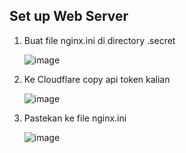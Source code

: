 ## Set up Web Server

1. Buat file nginx.ini di directory .secret

   ![image](https://user-images.githubusercontent.com/40049149/192828757-9ca0cb5d-40aa-46bd-9b87-ea6594f2c633.png)

2. Ke Cloudflare copy api token kalian

   ![image](https://user-images.githubusercontent.com/40049149/192828369-b88f8628-cef9-4b36-bf49-1fd5d29ba0db.png)

3. Pastekan ke file nginx.ini

   ![image](https://user-images.githubusercontent.com/40049149/192828801-333d40b5-c33a-4722-ae13-cf1c1b23de62.png)
























